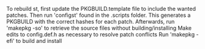 To rebuild st, first update the PKGBUILD.template file to include the wanted patches.
Then run 'configst' found in the .scripts folder. This generates a PKGBUILD with the
correct hashes for each patch.
Afterwards, run 'makepkg -so' to retrieve the source files without building/installing
Make edits to config.def.h as necessary to resolve patch conflicts
Run 'makepkg -efi' to build and install
